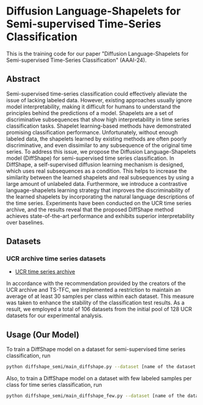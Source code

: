 # Diffusion Language-Shapelets for Semi-supervised Time-Series Classification

This is the training code for our paper "Diffusion Language-Shapelets for Semi-supervised Time-Series Classification" (AAAI-24).

## Abstract

Semi-supervised time-series classification could effectively alleviate the issue of lacking labeled data. However,
existing approaches usually ignore model interpretability, making it difficult for humans to understand the principles
behind the predictions of a model. Shapelets are a set of discriminative subsequences that show high interpretability in
time series classification tasks. Shapelet learning-based methods have demonstrated promising classification
performance. Unfortunately, without enough labeled data, the shapelets learned by existing methods are often poorly
discriminative, and even dissimilar to any subsequence of the original time series. To address this issue, we propose
the Diffusion Language-Shapelets model (DiffShape) for semi-supervised time series classification. In DiffShape, a
self-supervised diffusion learning mechanism is designed, which uses real subsequences as a condition. This helps to
increase the similarity between the learned shapelets and real subsequences by using a large amount of unlabeled data.
Furthermore, we introduce a contrastive language-shapelets learning strategy that improves the discriminability of the
learned shapelets by incorporating the natural language descriptions of the time series.
Experiments have been conducted on the UCR time series archive, and the results reveal that the proposed DiffShape
method achieves state-of-the-art performance and exhibits superior interpretability over baselines.

## Datasets

### UCR archive time series datasets

* [UCR time series archive](https://www.cs.ucr.edu/~eamonn/time_series_data_2018/UCRArchive_2018.zip)

In accordance with the recommendation provided by the creators of the UCR archive and TS-TFC, we implemented a
restriction to maintain an average
of at least 30 samples per class within each dataset. This measure was taken to enhance the stability of the
classification test results. As a result,
we employed a total of 106 datasets from the initial pool of 128 UCR datasets for our experimental analysis.

## Usage (Our Model)

To train a DiffShape model on a dataset for semi-supervised time series classification, run

```bash
python diffshape_semi/main_diffshape.py --dataset [name of the dataset you want to train]  ...
```

Also, to train a DiffShape model on a dataset with few labeled samples per class for time series classification, run

```bash
python diffshape_semi/main_diffshape_few.py --dataset [name of the dataset you want to train]  ...
```


